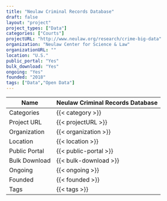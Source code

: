 ```yaml
---
title: "Neulaw Criminal Records Database"
draft: false
layout: "project"
project_types: ["Data"]
categories: ["Courts"]
projectURL: "http://www.neulaw.org/research/crime-big-data"
organization: "Neulaw Center for Science & Law"
organizationURL: ""
location: "U.S."
public_portal: "Yes"
bulk_download: "Yes"
ongoing: "Yes"
founded: "2018"
tags: ["Data","Open Data"]
---
```



Name                    |  Neulaw Criminal Records Database    
------------------------|----
Categories              | {{< category >}} 
Project URL             | {{< projectURL >}} 
Organization            | {{< organization >}} 
Location                | {{< location >}} 
Public Portal           | {{< public-portal >}} 
Bulk Download           | {{< bulk-download >}} 
Ongoing                 | {{< ongoing >}} 
Founded                 | {{< founded >}} 
Tags                    | {{< tags >}} 
